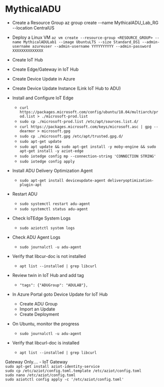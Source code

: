 # MythicalADU

* Create a Resource Group
az group create --name MythicalADU_Lab_RG --location CentralUS

* Deploy a Linux VM
    ```az vm create --resource-group <RESOURCE_GROUP> --name MythicalADULab1 --image UbuntuLTS --size Standard_DS1 --admin-username azureuser --admin-username YYYYYYYYYY --admin-password XXXXXXXXXXXXXX```

* Create IoT Hub
* Create Edge/Gateway in IoT Hub
* Create Device Update in Azure
* Create Device Update Instance (Link IoT Hub to ADU)
* Install and Configure IoT Edge
    - ```curl https://packages.microsoft.com/config/ubuntu/18.04/multiarch/prod.list > ./microsoft-prod.list```  
    - ```sudo cp ./microsoft-prod.list /etc/apt/sources.list.d/```  
    - ```curl https://packages.microsoft.com/keys/microsoft.asc | gpg --dearmor > microsoft.gpg```
    - ```sudo cp ./microsoft.gpg /etc/apt/trusted.gpg.d/```  
    - ```sudo apt-get update```  
    - ```sudo apt update && sudo apt-get install -y moby-engine && sudo apt-get install -y aziot-edge```  
    - ```sudo iotedge config mp --connection-string 'CONNECTION STRING'```  
    - ```sudo iotedge config apply```   

* Install ADU Delivery Optimization Agent
    - ```sudo apt-get install deviceupdate-agent deliveryoptimization-plugin-apt```  
* Restart ADU
    - ```sudo systemctl restart adu-agent```  
    - ```sudo systemctl status adu-agent```  
* Check IoTEdge System Logs
    - ```sudo aziotctl system logs```  
* Check ADU Agent Logs
    - ```sudo journalctl -u adu-agent```  
* Verify that libcur-doc is not installed
    - ```apt list --installed | grep libcurl```  
* Review twin in IoT Hub and add tag
    - ```"tags": {"ADUGroup": "ADULAB"},```  
* In Azure Portal goto Device Update for IoT Hub
    - Create ADU Group
    - Import an Update
    - Create Deployment
* On Ubuntu, monitor the progress  
    - ```sudo journalctl -u adu-agent```  
* Verify that libcurl-doc is installed
    - ```apt list --installed | grep libcurl```  


Gateway Only....
    - IoT Gateway  
    ```sudo apt-get install aziot-identity-service```  
    ```sudo cp /etc/aziot/config.toml.template /etc/aziot/config.toml```  
    ```sudo nano /etc/aziot/config.toml```  
    ```sudo aziotctl config apply -c '/etc/aziot/config.toml'``` 